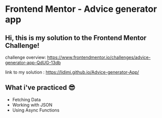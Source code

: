 # Frontend Mentor - Advice generator app

## Hi, this is my solution to the Frontend Mentor Challenge!

challenge overview: https://www.frontendmentor.io/challenges/advice-generator-app-QdUG-13db

link to my solution : https://lidimi.github.io/Advice-generator-App/

## What i've practiced :sunglasses:

- Fetching Data
- Working with JSON
- Using Async Functions
